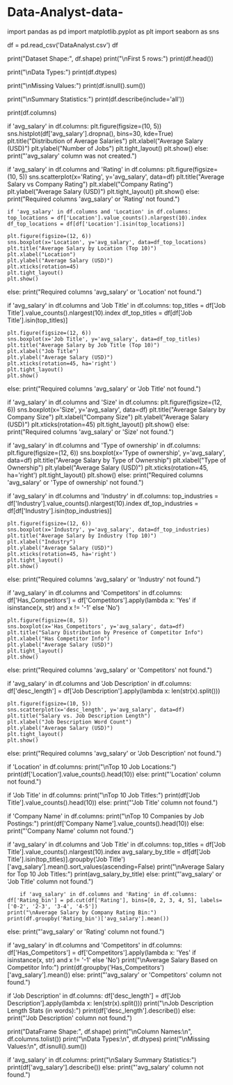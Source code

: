 # Data-Analyst-data-
import pandas as pd
import matplotlib.pyplot as plt
import seaborn as sns

df = pd.read_csv('DataAnalyst.csv')
df

print("Dataset Shape:", df.shape)
print("\nFirst 5 rows:")
print(df.head())

print("\nData Types:")
print(df.dtypes)

print("\nMissing Values:")
print(df.isnull().sum())

print("\nSummary Statistics:")
print(df.describe(include='all'))

print(df.columns)

 if 'avg_salary' in df.columns:
        plt.figure(figsize=(10, 5))
        sns.histplot(df['avg_salary'].dropna(), bins=30, kde=True)
        plt.title("Distribution of Average Salaries")
        plt.xlabel("Average Salary (USD)")
        plt.ylabel("Number of Jobs")
        plt.tight_layout()
        plt.show()
    else:
        print("'avg_salary' column was not created.")


if 'avg_salary' in df.columns and 'Rating' in df.columns:
    plt.figure(figsize=(10, 5))
    sns.scatterplot(x='Rating', y='avg_salary', data=df)
    plt.title("Average Salary vs Company Rating")
    plt.xlabel("Company Rating")
    plt.ylabel("Average Salary (USD)")
    plt.tight_layout()
    plt.show()
else:
    print("Required columns 'avg_salary' or 'Rating' not found.")


    if 'avg_salary' in df.columns and 'Location' in df.columns:
    top_locations = df['Location'].value_counts().nlargest(10).index
    df_top_locations = df[df['Location'].isin(top_locations)]

    plt.figure(figsize=(12, 6))
    sns.boxplot(x='Location', y='avg_salary', data=df_top_locations)
    plt.title("Average Salary by Location (Top 10)")
    plt.xlabel("Location")
    plt.ylabel("Average Salary (USD)")
    plt.xticks(rotation=45)
    plt.tight_layout()
    plt.show()
else:
    print("Required columns 'avg_salary' or 'Location' not found.")



if 'avg_salary' in df.columns and 'Job Title' in df.columns:
    top_titles = df['Job Title'].value_counts().nlargest(10).index
    df_top_titles = df[df['Job Title'].isin(top_titles)]

    plt.figure(figsize=(12, 6))
    sns.boxplot(x='Job Title', y='avg_salary', data=df_top_titles)
    plt.title("Average Salary by Job Title (Top 10)")
    plt.xlabel("Job Title")
    plt.ylabel("Average Salary (USD)")
    plt.xticks(rotation=45, ha='right')
    plt.tight_layout()
    plt.show()
else:
    print("Required columns 'avg_salary' or 'Job Title' not found.")


if 'avg_salary' in df.columns and 'Size' in df.columns:
    plt.figure(figsize=(12, 6))
    sns.boxplot(x='Size', y='avg_salary', data=df)
    plt.title("Average Salary by Company Size")
    plt.xlabel("Company Size")
    plt.ylabel("Average Salary (USD)")
    plt.xticks(rotation=45)
    plt.tight_layout()
    plt.show()
else:
    print("Required columns 'avg_salary' or 'Size' not found.")    


if 'avg_salary' in df.columns and 'Type of ownership' in df.columns:
    plt.figure(figsize=(12, 6))
    sns.boxplot(x='Type of ownership', y='avg_salary', data=df)
    plt.title("Average Salary by Type of Ownership")
    plt.xlabel("Type of Ownership")
    plt.ylabel("Average Salary (USD)")
    plt.xticks(rotation=45, ha='right')
    plt.tight_layout()
    plt.show()
else:
    print("Required columns 'avg_salary' or 'Type of ownership' not found.")

if 'avg_salary' in df.columns and 'Industry' in df.columns:
    top_industries = df['Industry'].value_counts().nlargest(10).index
    df_top_industries = df[df['Industry'].isin(top_industries)]

    plt.figure(figsize=(12, 6))
    sns.boxplot(x='Industry', y='avg_salary', data=df_top_industries)
    plt.title("Average Salary by Industry (Top 10)")
    plt.xlabel("Industry")
    plt.ylabel("Average Salary (USD)")
    plt.xticks(rotation=45, ha='right')
    plt.tight_layout()
    plt.show()
else:
    print("Required columns 'avg_salary' or 'Industry' not found.")

if 'avg_salary' in df.columns and 'Competitors' in df.columns:
    df['Has_Competitors'] = df['Competitors'].apply(lambda x: 'Yes' if isinstance(x, str) and x != '-1' else 'No')
    
    plt.figure(figsize=(8, 5))
    sns.boxplot(x='Has_Competitors', y='avg_salary', data=df)
    plt.title("Salary Distribution by Presence of Competitor Info")
    plt.xlabel("Has Competitor Info")
    plt.ylabel("Average Salary (USD)")
    plt.tight_layout()
    plt.show()
else:
    print("Required columns 'avg_salary' or 'Competitors' not found.")


 if 'avg_salary' in df.columns and 'Job Description' in df.columns:
    df['desc_length'] = df['Job Description'].apply(lambda x: len(str(x).split()))
    
    plt.figure(figsize=(10, 5))
    sns.scatterplot(x='desc_length', y='avg_salary', data=df)
    plt.title("Salary vs. Job Description Length")
    plt.xlabel("Job Description Word Count")
    plt.ylabel("Average Salary (USD)")
    plt.tight_layout()
    plt.show()
else:
    print("Required columns 'avg_salary' or 'Job Description' not found.")

if 'Location' in df.columns:
    print("\nTop 10 Job Locations:")
    print(df['Location'].value_counts().head(10))
else:
    print("'Location' column not found.")


if 'Job Title' in df.columns:
    print("\nTop 10 Job Titles:")
    print(df['Job Title'].value_counts().head(10))
else:
    print("'Job Title' column not found.")

if 'Company Name' in df.columns:
    print("\nTop 10 Companies by Job Postings:")
    print(df['Company Name'].value_counts().head(10))
else:
    print("'Company Name' column not found.")


if 'avg_salary' in df.columns and 'Job Title' in df.columns:
    top_titles = df['Job Title'].value_counts().nlargest(10).index
    avg_salary_by_title = df[df['Job Title'].isin(top_titles)].groupby('Job Title')['avg_salary'].mean().sort_values(ascending=False)
    print("\nAverage Salary for Top 10 Job Titles:")
    print(avg_salary_by_title)
else:
    print("'avg_salary' or 'Job Title' column not found.")


        if 'avg_salary' in df.columns and 'Rating' in df.columns:
    df['Rating_bin'] = pd.cut(df['Rating'], bins=[0, 2, 3, 4, 5], labels=['0-2', '2-3', '3-4', '4-5'])
    print("\nAverage Salary by Company Rating Bin:")
    print(df.groupby('Rating_bin')['avg_salary'].mean())
else:
    print("'avg_salary' or 'Rating' column not found.")
    

  if 'avg_salary' in df.columns and 'Competitors' in df.columns:
    df['Has_Competitors'] = df['Competitors'].apply(lambda x: 'Yes' if isinstance(x, str) and x != '-1' else 'No')
    print("\nAverage Salary Based on Competitor Info:")
    print(df.groupby('Has_Competitors')['avg_salary'].mean())
else:
    print("'avg_salary' or 'Competitors' column not found.")



 if 'Job Description' in df.columns:
    df['desc_length'] = df['Job Description'].apply(lambda x: len(str(x).split()))
    print("\nJob Description Length Stats (in words):")
    print(df['desc_length'].describe())
else:
    print("'Job Description' column not found.")


print("DataFrame Shape:", df.shape)
print("\nColumn Names:\n", df.columns.tolist())
print("\nData Types:\n", df.dtypes)
print("\nMissing Values:\n", df.isnull().sum())


if 'avg_salary' in df.columns:
    print("\nSalary Summary Statistics:")
    print(df['avg_salary'].describe())
else:
    print("'avg_salary' column not found.")
   


   
    
